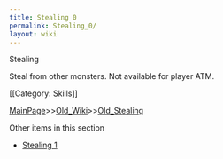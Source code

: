 ```yaml
---
title: Stealing 0
permalink: Stealing_0/
layout: wiki
---
```

Stealing

Steal from other monsters. Not available for player ATM.

[[Category: Skills]]

[MainPage](/keeperrl_wiki/ "wikilink")>>[Old_Wiki](/keeperrl_wiki/Old_Wiki "wikilink")>>[Old_Stealing](/keeperrl_wiki/Old_Stealing "wikilink")

Other items in this section
-    [Stealing 1](/keeperrl_wiki/Stealing_1 "wikilink")
